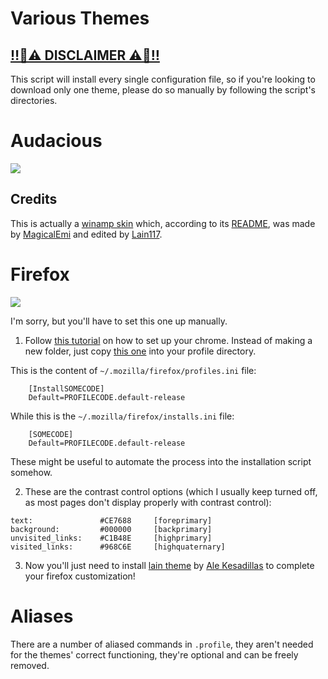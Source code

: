 # Various Themes

## [‼️🚨⚠️ DISCLAIMER ⚠️🚨‼️](../../README.md)
This script will install every single configuration file,
so if you're looking to download only one theme,
please do so manually by following the script's directories.

# Audacious
![](./src/dotfiles/audacious.gif)

## Credits
This is actually a [winamp skin](https://skins.webamp.org/skin/9b108abe36d37b230909ea49ffc09ed4/lainampborders.zip)
which, according to its [README](./src/audacious/lainampborders/readme.txt),
was made by [MagicalEmi](mailto:MagicalEmi@aol.com)
and edited by [Lain117](https://reddit.com/user/lain117).

# Firefox
![](./src/dotfiles/firefox.gif)

I'm sorry, but you'll have to set this one up manually.

1. Follow [this tutorial](https://www.userchrome.org/how-create-userchrome-css.html) on how to set up your chrome.
Instead of making a new folder, just copy [this one](./src/chrome) into your profile directory.

This is the content of `~/.mozilla/firefox/profiles.ini` file:
```
	[InstallSOMECODE]
	Default=PROFILECODE.default-release
```
While this is the `~/.mozilla/firefox/installs.ini` file:
```
	[SOMECODE]
	Default=PROFILECODE.default-release
```
These might be useful to automate the process into the installation script somehow.

2. These are the contrast control options (which I usually keep turned off,
as most pages don't display properly with contrast control):
```
text:				#CE7688		[foreprimary]
background:			#000000		[backprimary]
unvisited_links:	#C1B48E		[highprimary]
visited_links:		#968C6E		[highquaternary]
```

3. Now you'll just need to install [lain theme](https://addons.mozilla.org/en-US/firefox/addon/lain-theme)
by [Ale Kesadillas](https://addons.mozilla.org/en-US/firefox/user/17990245) to complete your firefox customization!

# Aliases
There are a number of aliased commands in `.profile`,
they aren't needed for the themes' correct functioning,
they're optional and can be freely removed.